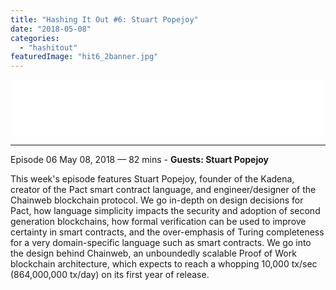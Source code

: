 ```yaml
---
title: "Hashing It Out #6: Stuart Popejoy"
date: "2018-05-08"
categories: 
  - "hashitout"
featuredImage: "hit6_2banner.jpg"
---
```


<iframe style="border: none;" src="//html5-player.libsyn.com/embed/episode/id/6569338/height/90/theme/custom/autoplay/no/autonext/no/thumbnail/yes/preload/no/no_addthis/no/direction/backward/render-playlist/no/custom-color/ffa214/" width="100%" height="90" scrolling="no" allowfullscreen="allowfullscreen"></iframe>

* * *

 Episode 06 May 08, 2018 — 82 mins - **Guests: Stuart Popejoy**

This week's episode features Stuart Popejoy, founder of the Kadena, creator of the Pact smart contract language, and engineer/designer of the Chainweb blockchain protocol. We go in-depth on design decisions for Pact, how language simplicity impacts the security and adoption of second generation blockchains, how formal verification can be used to improve certainty in smart contracts, and the over-emphasis of Turing completeness for a very domain-specific language such as smart contracts. We go into the design behind Chainweb, an unboundedly scalable Proof of Work blockchain architecture, which expects to reach a whopping 10,000 tx/sec (864,000,000 tx/day) on its first year of release.
